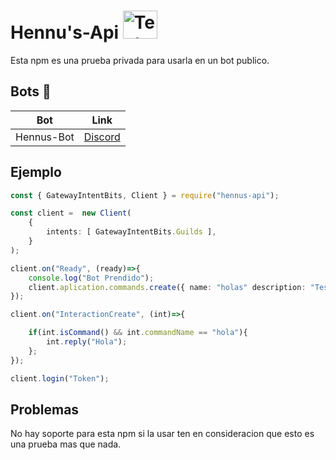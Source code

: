 # Hennu's-Api <img src="https://cdn.discordapp.com/attachments/1123979210151698513/1123979701589901382/logohennus-512.png" alt="Texto alternativo" width="55" height="45">

Esta npm es una prueba privada para usarla en un bot publico.


## **Bots** 🤖

| Bot| Link|
|---------|---------|
| Hennus-Bot | [Discord](https://discord.gg/3nqwV9FK4E) |

## Ejemplo

```ts
const { GatewayIntentBits, Client } = require("hennus-api");

const client =  new Client(
    {
        intents: [ GatewayIntentBits.Guilds ],  
    }
);

client.on("Ready", (ready)=>{
    console.log("Bot Prendido");
    client.aplication.commands.create({ name: "holas" description: "TestHola"});
});

client.on("InteractionCreate", (int)=>{

    if(int.isCommand() && int.commandName == "hola"){
        int.reply("Hola");
    };
});

client.login("Token");

```

## **Problemas**

No hay soporte para esta npm si la usar ten en consideracion que esto es una prueba mas que nada.